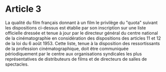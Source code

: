 # Article 3

La qualité du film français donnant à un film le privilège du "quota" suivant les dispositions ci-dessus est établie par son inscription sur une liste officielle dressée et tenue à jour par le directeur général du centre national de la cinématographie en considération des dispositions des articles 11 et 12 de la loi du 6 août 1953. Cette liste, tenue à la disposition des ressortissants de la profession cinématographique, doit être communiquée périodiquement par le centre aux organisations syndicales les plus représentatives de distributeurs de films et de directeurs de salles de spectacles.
